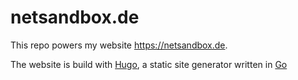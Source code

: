 # netsandbox.de

This repo powers my website https://netsandbox.de.

The website is build with [Hugo](https://gohugo.io/), a static site generator written in [Go](https://golang.org)

